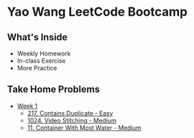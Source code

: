 # Yao Wang LeetCode Bootcamp
## What's Inside
* Weekly Homework
* In-class Exercise
* More Practice
## Take Home Problems
* [Week 1](https://github.com/wwwy120/Yao-Wang-LeetCode-BootCamp/tree/main/Week%201-Lists%2C%20Arrays%2C%20Sortings/Homework)
  * [217. Contains Duplicate - Easy](https://github.com/wwwy120/Yao-Wang-LeetCode-BootCamp/blob/main/Week%201-Lists%2C%20Arrays%2C%20Sortings/Homework/217.%20Contains%20Duplicate.py)
  * [1024. Video Stitching - Medium](https://github.com/wwwy120/Yao-Wang-LeetCode-BootCamp/blob/main/Week%201-Lists%2C%20Arrays%2C%20Sortings/Homework/1024.%20Video%20Stitching.py)
  * [11. Container With Most Water - Medium](https://github.com/wwwy120/Yao-Wang-LeetCode-BootCamp/blob/main/Week%201-Lists%2C%20Arrays%2C%20Sortings/Homework/11.%20Container%20With%20Most%20Water.py)